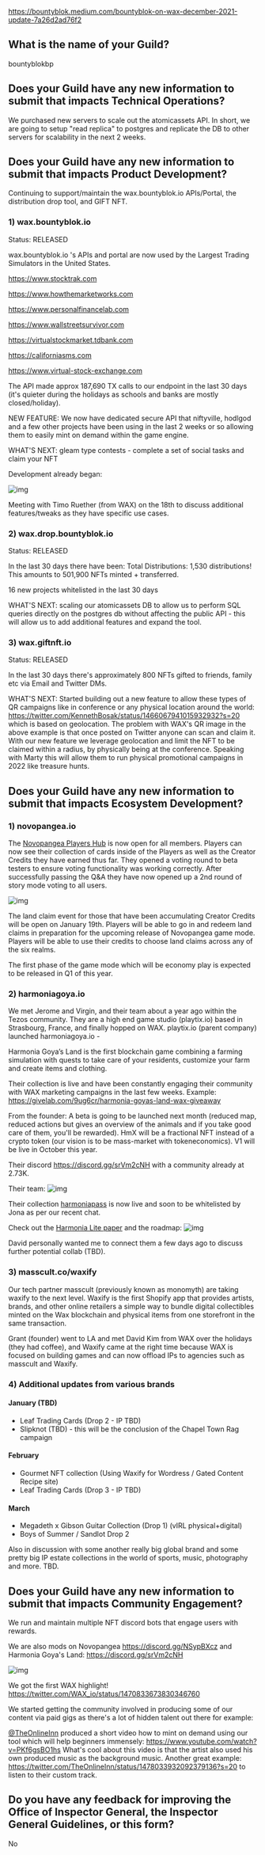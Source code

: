 https://bountyblok.medium.com/bountyblok-on-wax-december-2021-update-7a26d2ad76f2

## What is the name of your Guild?

bountyblokbp

## Does your Guild have any new information to submit that impacts Technical Operations?

We purchased new servers to scale out the atomicassets API. In short, we are going to setup "read replica" to postgres and replicate the DB to other servers for scalability in the next 2 weeks.

## Does your Guild have any new information to submit that impacts Product Development?

Continuing to support/maintain the wax.bountyblok.io APIs/Portal, the distribution drop tool, and GIFT NFT. 


### 1) wax.bountyblok.io

Status: RELEASED

wax.bountyblok.io 's APIs and portal are now used by the Largest Trading Simulators in the United States.

https://www.stocktrak.com

https://www.howthemarketworks.com

https://www.personalfinancelab.com

https://www.wallstreetsurvivor.com

https://virtualstockmarket.tdbank.com

https://californiasms.com

https://www.virtual-stock-exchange.com


The API made approx 187,690 TX calls to our endpoint in the last 30 days (it's quieter during the holidays as schools and banks are mostly closed/holiday). 

NEW FEATURE: We now have dedicated secure API that niftyville, hodlgod and a few other projects have been using in the last 2 weeks or so allowing them to easily mint on demand within the game engine. 

WHAT'S NEXT: gleam type contests - complete a set of social tasks and claim your NFT

Development already began:

![img](https://i.ibb.co/tmr0XNB/8270c79e-07e4-4ffd-9485-910df1d3300c.jpg)

Meeting with Timo Ruether (from WAX) on the 18th to discuss additional features/tweaks as they have specific use cases.
  
  
### 2) wax.drop.bountyblok.io

Status: RELEASED

In the last 30 days there have been:
Total Distributions: 1,530 distributions! This amounts to 501,900 NFTs minted + transferred.

16 new projects whitelisted in the last 30 days

WHAT'S NEXT: scaling our atomicassets DB to allow us to perform SQL queries directly on the postgres db without affecting the public API - this will allow us to add additional features and expand the tool.


### 3) wax.giftnft.io

Status: RELEASED

In the last 30 days there's approximately 800 NFTs gifted to friends, family etc via Email and Twitter DMs.

WHAT'S NEXT: Started building out a new feature to allow these types of QR campaigns like in conference or any physical location around the world: https://twitter.com/KennethBosak/status/1466067941015932932?s=20 which is based on geolocation. The problem with WAX's QR image in the above example is that once posted on Twitter anyone can scan and claim it. With our new feature we leverage geolocation and limit the NFT to be claimed within a radius, by physically being at the conference. Speaking with Marty this will allow them to run physical promotional campaigns in 2022 like treasure hunts.

## Does your Guild have any new information to submit that impacts Ecosystem Development?

### 1) novopangea.io

The [Novopangea Players Hub](https://hub.novopangea.io) is now open for all members. Players can now see their collection of cards inside of the Players as well as the Creator Credits they have earned thus far. They opened a voting round to beta testers to ensure voting functionality was working correctly. After successfully passing the Q&A they have now opened up a 2nd round of story mode voting to all users. 

![img](https://i.ibb.co/PWLfstT/nono-hub.png)

The land claim event for those that have been accumulating Creator Credits will be open on January 19th. Players will be able to go in and redeem land claims in preparation for the upcoming release of Novopangea game mode. Players will be able to use their credits to choose land claims across any of the six realms. 

The first phase of the game mode which will be economy play is expected to be released in Q1 of this year.



### 2) harmoniagoya.io

We met Jerome and Virgin, and their team about a year ago within the Tezos community. They are a high end game studio (playtix.io) based in Strasbourg, France, and finally hopped on WAX. playtix.io (parent company) launched harmoniagoya.io - 

Harmonia Goya’s Land is the first blockchain game combining a farming simulation with quests to take care of your residents, customize your farm and create items and clothing.

Their collection is live and have been constantly engaging their community with WAX marketing campaigns in the last few weeks. Example: https://givelab.com/9ug6cr/harmonia-goyas-land-wax-giveaway

From the founder: A beta is going to be launched next month (reduced map, reduced actions but gives an overview of the animals and if you take good care of them, you'll be rewarded). HmX will be a fractional NFT instead of a crypto token (our vision is to be mass-market with tokeneconomics). V1 will be live in October this year. 

Their discord https://discord.gg/srVm2cNH with a community already at 2.73K.

Their team: ![img](https://i.ibb.co/tMBy5Yv/playtix-team.png)

Their collection [harmoniapass](https://wax.atomichub.io/explorer/template/harmoniagoya/382749) is now live and soon to be whitelisted by Jona as per our recent chat.

Check out the [Harmonia Lite paper](https://playtix.notion.site/Harmonia-Lite-paper-de55575b28124667b7dc6833dfaf1e40) and the roadmap: ![img](https://i.ibb.co/74fwLYK/roadmap2-1.jpg)

David personally wanted me to connect them a few days ago to discuss further potential collab (TBD).


### 3) masscult.co/waxify

Our tech partner masscult (previously known as monomyth) are taking waxify to the next level. Waxify is the first Shopify app that provides artists, brands, and other online retailers a simple way to bundle digital collectibles minted on the Wax blockchain and physical items from one storefront in the same transaction.

Grant (founder) went to LA and met David Kim from WAX over the holidays (they had coffee), and Waxify came at the right time because WAX is focused on building games and can now offload IPs to agencies such as masscult and Waxify.

### 4) Additional updates from various brands

#### January (TBD)
- Leaf Trading Cards (Drop 2 - IP TBD)
- Slipknot (TBD) - this will be the conclusion of the Chapel Town Rag campaign

#### February
- Gourmet NFT collection (Using Waxify for Wordress / Gated Content Recipe site)
- Leaf Trading Cards (Drop 3 - IP TBD)

#### March
- Megadeth x Gibson Guitar Collection (Drop 1) (vIRL physical+digital)
- Boys of Summer / Sandlot Drop 2

Also in discussion with some another really big global brand and some pretty big IP estate collections in the world of sports, music, photography and more. TBD.


## Does your Guild have any new information to submit that impacts Community Engagement?

We run and maintain multiple NFT discord bots that engage users with rewards.

We are also mods on Novopangea https://discord.gg/NSypBXcz and Harmonia Goya's Land: https://discord.gg/srVm2cNH  

![img](https://i.ibb.co/V9t3wYK/goya-admin.png)

We got the first WAX highlight! https://twitter.com/WAX_io/status/1470833673830346760 

We started getting the community involved in producing some of our content via paid gigs as there's a lot of hidden talent out there for example:

[@TheOnlineInn](https://twitter.com/TheOnlineInn) produced a short video how to mint on demand using our tool which will help beginners immensely: https://www.youtube.com/watch?v=PKf6gsBO1hs
What's cool about this video is that the artist also used his own produced music as the background music. Another great example: https://twitter.com/TheOnlineInn/status/1478033932092379136?s=20 to listen to their custom track.


## Do you have any feedback for improving the Office of Inspector General, the Inspector General Guidelines, or this form?

No
